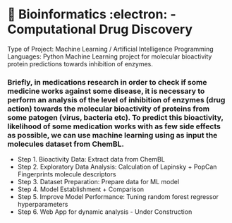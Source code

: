 # :dna:	 Bioinformatics :electron: - Computational Drug Discovery

Type of Project: Machine Learning / Artificial Intelligence
Programming Languages: Python 
Machine Learning project for molecular bioactivity protein predictions towards inhibition of enzymes. 

### Briefly, in medications research in order to check if some medicine works against some disease, it is necessary to perform an analysis of the level of inhibition of enzymes (drug action) towards the molecular bioactivity of proteins from some patogen (virus, bacteria etc). To predict this bioactivity, likelihood of some medication works with as few side effects as possible, we can use machine learning using as input the molecules dataset from ChemBL.

- Step 1. Bioactivity Data: Extract data from ChemBL
- Step 2. Exploratory Data Analysis: Calculation of Lapinsky + PopCan Fingerprints molecule descriptors
- Step 3. Dataset Preparation: Prepare data for ML model
- Step 4. Model Establishment + Comparison
- Step 5. Improve Model Performance: Tuning random forest regressor hyperparameters 
- Step 6. Web App for dynamic analysis - Under Construction

